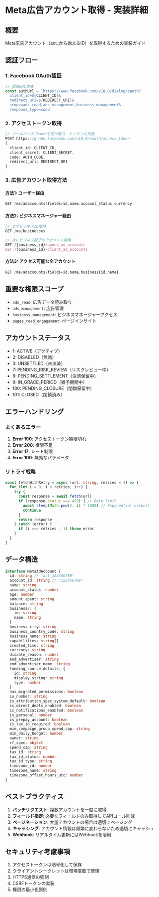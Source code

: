 # Meta広告アカウント取得 - 実装詳細

## 概要
Meta広告アカウント（act_から始まるID）を取得するための実装ガイド

## 認証フロー

### 1. Facebook OAuth認証
```typescript
// 認証URL生成
const authUrl = `https://www.facebook.com/v18.0/dialog/oauth?
  client_id=${CLIENT_ID}&
  redirect_uri=${REDIRECT_URI}&
  scope=ads_read,ads_management,business_management&
  response_type=code`
```

### 2. アクセストークン取得
```typescript
// コールバックでcodeを受け取り、トークンと交換
POST https://graph.facebook.com/v18.0/oauth/access_token
{
  client_id: CLIENT_ID,
  client_secret: CLIENT_SECRET,
  code: AUTH_CODE,
  redirect_uri: REDIRECT_URI
}
```

### 3. 広告アカウント取得方法

#### 方法1: ユーザー経由
```typescript
GET /me/adaccounts?fields=id,name,account_status,currency
```

#### 方法2: ビジネスマネージャー経由
```typescript
// まずビジネスID取得
GET /me/businesses

// 次にビジネス配下のアカウント取得
GET /{business_id}/owned_ad_accounts
GET /{business_id}/client_ad_accounts
```

#### 方法3: アクセス可能な全アカウント
```typescript
GET /me/adaccounts?fields=id,name,business{id,name}
```

## 重要な権限スコープ

- `ads_read`: 広告データ読み取り
- `ads_management`: 広告管理
- `business_management`: ビジネスマネージャーアクセス
- `pages_read_engagement`: ページインサイト

## アカウントステータス

- 1: ACTIVE（アクティブ）
- 2: DISABLED（無効）
- 3: UNSETTLED（未決済）
- 7: PENDING_RISK_REVIEW（リスクレビュー中）
- 8: PENDING_SETTLEMENT（決済保留中）
- 9: IN_GRACE_PERIOD（猶予期間中）
- 100: PENDING_CLOSURE（閉鎖保留中）
- 101: CLOSED（閉鎖済み）

## エラーハンドリング

### よくあるエラー
1. **Error 190**: アクセストークン期限切れ
2. **Error 200**: 権限不足
3. **Error 17**: レート制限
4. **Error 100**: 無効なパラメータ

### リトライ戦略
```typescript
const fetchWithRetry = async (url: string, retries = 3) => {
  for (let i = 0; i < retries; i++) {
    try {
      const response = await fetch(url)
      if (response.status === 429) { // Rate limit
        await sleep(Math.pow(2, i) * 1000) // Exponential backoff
        continue
      }
      return response
    } catch (error) {
      if (i === retries - 1) throw error
    }
  }
}
```

## データ構造

```typescript
interface MetaAdAccount {
  id: string // "act_123456789"
  account_id: string // "123456789"
  name: string
  account_status: number
  age: number
  amount_spent: string
  balance: string
  business?: {
    id: string
    name: string
  }
  business_city: string
  business_country_code: string
  business_name: string
  capabilities: string[]
  created_time: string
  currency: string
  disable_reason: number
  end_advertiser: string
  end_advertiser_name: string
  funding_source_details: {
    id: string
    display_string: string
    type: number
  }
  has_migrated_permissions: boolean
  io_number: string
  is_attribution_spec_system_default: boolean
  is_direct_deals_enabled: boolean
  is_notifications_enabled: boolean
  is_personal: number
  is_prepay_account: boolean
  is_tax_id_required: boolean
  min_campaign_group_spend_cap: string
  min_daily_budget: number
  owner: string
  rf_spec: object
  spend_cap: string
  tax_id: string
  tax_id_status: number
  tax_id_type: string
  timezone_id: number
  timezone_name: string
  timezone_offset_hours_utc: number
}
```

## ベストプラクティス

1. **バッチリクエスト**: 複数アカウントを一度に取得
2. **フィールド指定**: 必要なフィールドのみ取得してAPIコール削減
3. **ページネーション**: 大量アカウントの場合は適切にページング
4. **キャッシング**: アカウント情報は頻繁に変わらないため適切にキャッシュ
5. **Webhook**: リアルタイム更新にはWebhookを活用

## セキュリティ考慮事項

1. アクセストークンは暗号化して保存
2. クライアントシークレットは環境変数で管理
3. HTTPS通信の強制
4. CSRFトークンの実装
5. 権限の最小化原則